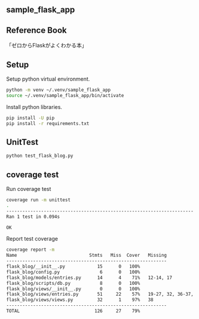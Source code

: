 sample_flask_app
---

## Reference Book

「ゼロからFlaskがよくわかる本」

## Setup

Setup python virtual environment.

```sh
python -m venv ~/.venv/sample_flask_app
source ~/.venv/sample_flask_app/bin/activate
```

Install python libraries.

```sh
pip install -U pip
pip install -r requirements.txt
```

## UnitTest

```sh
python test_flask_blog.py
```

## coverage test

Run coverage test

```sh
coverage run -m unittest
.
----------------------------------------------------------------------
Ran 1 test in 0.094s

OK

```

Report test coverage

```sh
coverage report -m
Name                           Stmts   Miss  Cover   Missing
------------------------------------------------------------
flask_blog/__init__.py            15      0   100%
flask_blog/config.py               6      0   100%
flask_blog/models/entries.py      14      4    71%   12-14, 17
flask_blog/scripts/db.py           8      0   100%
flask_blog/views/__init__.py       0      0   100%
flask_blog/views/entries.py       51     22    57%   19-27, 32, 36-37, 42-43, 48-54, 59-63
flask_blog/views/views.py         32      1    97%   38
------------------------------------------------------------
TOTAL                            126     27    79%

```
